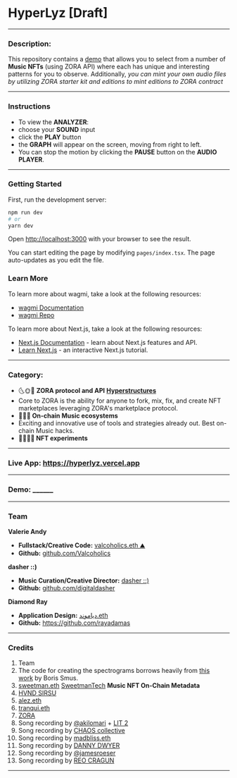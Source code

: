 # HyperLyz [Draft]
---

### Description:

This repository contains a [demo](https://github.com/rayadamas/hyperlyz_demo/blob/main/README.md#demo--______) that allows you to select from a number of **Music NFTs** (using ZORA API) where each has unique and interesting patterns for you to observe. Additionally, *you can mint your own audio files by utilizing ZORA starter kit and editions to mint editions to ZORA contract*

---
### Instructions

- To view the **ANALYZER**:
- choose your **SOUND** input
- click the **PLAY** button
- the **GRAPH** will appear on the screen, moving from right to left.
- You can stop the motion by clicking the **PAUSE** button on the **AUDIO PLAYER**.

---
### Getting Started

First, run the development server:

```bash
npm run dev
# or
yarn dev
```

Open [http://localhost:3000](http://localhost:3000) with your browser to see the result.

You can start editing the page by modifying `pages/index.tsx`. The page auto-updates as you edit the file.

### Learn More

To learn more about wagmi, take a look at the following resources:

- [wagmi Documentation](https://wagmi.sh)
- [wagmi Repo](https://github.com/tmm/wagmi)

To learn more about Next.js, take a look at the following resources:

- [Next.js Documentation](https://nextjs.org/docs) - learn about Next.js features and API.
- [Learn Next.js](https://nextjs.org/learn) - an interactive Next.js tutorial.

---
### Category:
- 🌜🌞🌛 **ZORA protocol and API** **[Hyperstructures]([https://jacob.energy/hyperstructures.html](https://jacob.energy/hyperstructures.html))**
- Core to ZORA is the ability for anyone to fork, mix, fix, and create NFT marketplaces leveraging ZORA's marketplace protocol.
- **🎤🎵🎤 On-chain Music ecosystems**
- Exciting and innovative use of tools and strategies already out. Best on-chain Music hacks.
- **💫👩‍🔬💫 NFT experiments**

---
### Live App: https://hyperlyz.vercel.app

---
### Demo:  ______

---
### Team
**Valerie Andy**
- **Fullstack/Creative Code:** [valcoholics.eth ⛰](https://twitter.com/valcoholics1)
- **Github:** [github.com/Valcoholics](https://github.com/Valcoholics)

**dasher ::)**
- **Music Curation/Creative Director:** [dasher ::)](https://twitter.com/digitaldasherr)
- **Github:** [github.com/digitaldasher](https://github.com/digitaldasher)

**Diamond Ray**
- **Application Design:** [دياموند.eth](https://twitter.com/0xBey)
- **Github:** https://github.com/rayadamas

---
### Credits
1. Team
2. The code for creating the spectrograms borrows heavily from [this work](https://github.com/borismus/spectrogram) by Boris Smus.
3. [sweetman.eth](https://twitter.com/sweetman_eth) [SweetmanTech](https://github.com/SweetmanTech/Onchain-Music-Metadata) **Music NFT On-Chain Metadata**
4. [HVND SIRSU](https://twitter.com/sirsuhayb)
5. [alez.eth](https://twitter.com/__ALEZ)
6. [tranqui.eth](https://twitter.com/0xTranqui)
7. [ZORA](https://twitter.com/ourZORA)
8. Song recording by [@akilomari](https://foundation.app/@akilomari/lit/1) + [LIT 2](https://foundation.app/@akilomari/lit/2)
9. Song recording by [CHAOS collective](https://opensea.io/assets/ethereum/0x8427e46826a520b1264b55f31fcb5ddfdc31e349/3364/)
10. Song recording by [madbliss.eth](https://zora.co/collections/zora/8045)
11. Song recording by [DANNY DWYER](https://zora.co/collections/zora/8130)
12. Song recording by [@jamesroeser](https://zora.co/collections/zora/22186)
13. Song recording by [REO CRAGUN](https://zora.co/collections/zora/7688)
-------------------------------------------------------------------------------------------------------------------------------------------------
